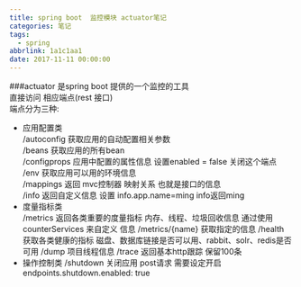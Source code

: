 ```yaml
---
title: spring boot  监控模块 actuator笔记
categories: 笔记
tags:
  - spring
abbrlink: 1a1c1aa1
date: 2017-11-11 00:00:00
---
```

###actuator 是spring boot 提供的一个监控的工具  
直接访问 相应端点(rest 接口)   
端点分为三种:  
* 应用配置类  
/autoconfig 获取应用的自动配置相关参数  
/beans  获取应用的所有bean   
/configprops 应用中配置的属性信息  设置enabled = false 关闭这个端点  
/env  获取应用可以用的环境信息   
/mappings 返回 mvc控制器 映射关系 也就是接口的信息   
/info 返回自定义信息 设置 info.app.name=ming  info返回ming  
* 度量指标类  
/metrics 返回各类重要的度量指标  内存、线程、垃圾回收信息  通过使用 counterServices 来自定义 信息 
/metrics/{name} 获取指定的信息 
/health 获取各类健康的指标 磁盘、数据库链接是否可以用、rabbit、solr、redis是否可用
/dump 项目线程信息
/trace  返回基本http跟踪 保留100条
* 操作控制类
/shutdown 关闭应用   post请求 需要设定开启endpoints.shutdown.enabled: true

